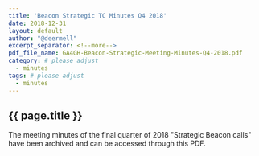 ```yaml
---
title: 'Beacon Strategic TC Minutes Q4 2018'
date: 2018-12-31
layout: default
author: "@deermell"
excerpt_separator: <!--more-->
pdf_file_name: GA4GH-Beacon-Strategic-Meeting-Minutes-Q4-2018.pdf
category: # please adjust
  - minutes
tags: # please adjust
  - minutes
---
```


## {{ page.title }}

The meeting minutes of the final quarter of 2018 "Strategic Beacon calls" have been archived and can be accessed through this PDF.

<!--more-->
